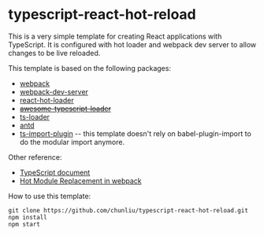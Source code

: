 # typescript-react-hot-reload

This is a very simple template for creating React applications with TypeScript. It is configured with hot loader and webpack dev server to allow changes to be live reloaded. 

This template is based on the following packages: 

* [webpack](https://webpack.js.org/)
* [webpack-dev-server](https://github.com/webpack/webpack-dev-server)
* [react-hot-loader](https://github.com/gaearon/react-hot-loader)
* ~~[awesome-typescript-loader](https://github.com/s-panferov/awesome-typescript-loader)~~
* [ts-loader](https://github.com/TypeStrong/ts-loader)
* [antd](https://ant.design/docs/react/introduce)
* [ts-import-plugin](https://github.com/Brooooooklyn/ts-import-plugin) -- this template doesn't rely on babel-plugin-import to do the modular import anymore.

Other reference:

* [TypeScript document](https://www.typescriptlang.org/docs/handbook/react-&-webpack.html)
* [Hot Module Replacement in webpack](https://webpack.js.org/guides/hmr-react/)

How to use this template: 

```
git clone https://github.com/chunliu/typescript-react-hot-reload.git
npm install
npm start
```